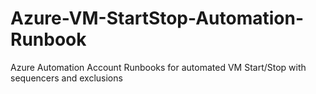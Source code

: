 # Azure-VM-StartStop-Automation-Runbook
Azure Automation Account Runbooks for automated VM Start/Stop with sequencers and exclusions
